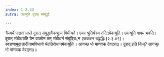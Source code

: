 ```yaml
---
index: 1.2.33
sutra: एकश्रुति दूरात् सम्बुद्धौ

---
```

त्रैस्वर्ये पदानां प्राप्ते दूरात् संबुद्धावैकश्रुत्यं विधीयते। एका श्रुतिर्यस्य तदिदमेकश्रुति। एकश्रुति वाक्यं भवति। दूरात् संबोधयति येन वाक्येन तत् संबोधनं संबुद्घिः,न _एकवचनं संबुद्धिः_ (२.३.४९)। स्वराणामुदात्तादीनामविभागो भेदतिरोधानमेकश्रुतिः। आगच्छ भो माणवक देवदत्त३। दूराद् इति किम्? आग॑च्छ॒ भो मा॑णवक देवद॒त्त३॥